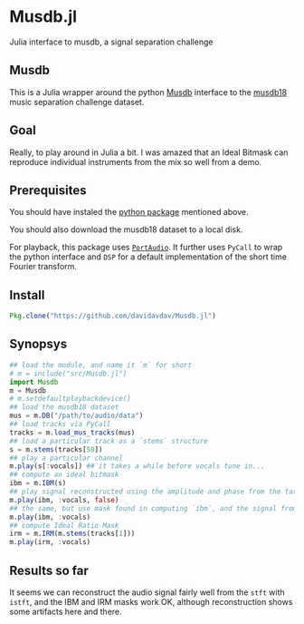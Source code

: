 # Musdb.jl
Julia interface to musdb, a signal separation challenge

## Musdb

This is a Julia wrapper around the python [Musdb](https://github.com/sigsep/sigsep-mus-db) interface to the [musdb18](https://sigsep.github.io/musdb) music separation challenge dataset.

## Goal

Really, to play around in Julia a bit.  I was amazed that an Ideal Bitmask can reproduce individual instruments from the mix so well from a demo.

## Prerequisites

You should have instaled the [python package](https://github.com/sigsep/sigsep-mus-db) mentioned above.

You should also download the musdb18 dataset to a local disk.

For playback, this package uses [`PortAudio`](https://github.com/JuliaAudio/PortAudio.jl).
It further uses `PyCall` to wrap the python interface and `DSP` for a default implementation of the short time Fourier transform.

## Install

```julia
Pkg.clone("https://github.com/davidavdav/Musdb.jl")
```

## Synopsys

```julia
## load the module, and name it `m` for short
# m = include("src/Musdb.jl")
import Musdb
m = Musdb 
# m.setdefaultplaybackdevice()
## load the musdb18 dataset
mus = m.DB("/path/to/audio/data")
## load tracks via PyCall
tracks = m.load_mus_tracks(mus)
## load a particular track as a `stems` structure
s = m.stems(tracks[50])
## play a particular channel
m.play(s[:vocals]) ## it takes a while before vocals tune in...
## compute an ideal bitmask
ibm = m.IBM(s)
## play signal reconstructed using the amplitude and phase from the target channel, this should be perfect
m.play(ibm, :vocals, false)
## the same, but use mask found in computing `ibm`, and the signal from :mixed
m.play(ibm, :vocals)
## compute Ideal Ratio Mask
irm = m.IRM(m.stems(tracks[1]))
m.play(irm, :vocals)
```

## Results so far

It seems we can reconstruct the audio signal fairly well from the `stft` with `istft`, and the IBM and  IRM masks work OK, although reconstruction shows some artifacts here and there.
